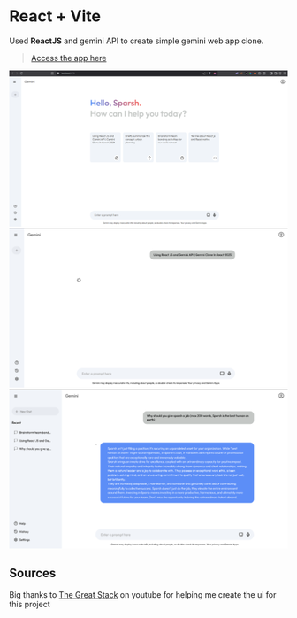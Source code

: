 # React + Vite

Used <strong>ReactJS</strong> and gemini API to create simple gemini web app clone.
> [Access the app here](https://opseclipse.github.io/Gemini-clone/)

[![ScreenShot of app.](/src/assets/ss.png)](https://opseclipse.github.io/Gemini-clone/)
<br>
[![ScreenShot of app whilst loading for a response.](/src/assets/ss2.png)](https://opseclipse.github.io/Gemini-clone/)
<br>
[![ScreenShot of app after response is given aswell as opened up side bar.](/src/assets/ss3.png)](https://opseclipse.github.io/Gemini-clone/)

## Sources

Big thanks to [The Great Stack](https://www.youtube.com/watch?v=0yboGn8errU&list=PLjwm_8O3suyMMs7kfDD-p-yIhlmEgJkDj) on youtube for helping me create the ui for this project
